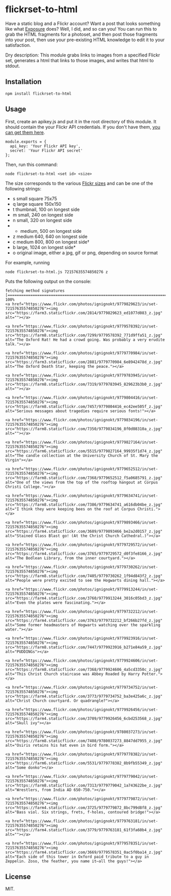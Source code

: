 flickrset-to-html
=================

Have a static blog and a Flickr account? Want a post that looks something like what [Exposure](https://exposure.co/) does? Well, I did, and so can you! You can run this to grab the HTML fragments for a photoset, and then post those fragments into your post, then use your pre-existing HTML knowledge to edit it to your satisfaction.

Dry description: This module grabs links to images from a specified Flickr set, generates a html that links to those images, and writes that html to stdout.

Installation
------------

    npm install flickrset-to-html

Usage
-----

First, create an apikey.js and put it in the root directory of this module. It should contain the your Flickr API credentials. If you don't have them, [you can get them here](https://www.flickr.com/services/apps/create/apply/).

    module.exports = {
      api_key: 'Your Flickr API key',
      secret: 'Your Flickr API secret'
    };

Then, run this command:

    node flickrset-to-html <set id> <size>

The size corresponds to the various [Flickr sizes](https://www.flickr.com/services/api/misc.urls.html) and can be one of the following strings:

  - s small square 75x75
  - q large square 150x150
  - t thumbnail, 100 on longest side
  - m small, 240 on longest side
  - n small, 320 on longest side
  - - medium, 500 on longest side
  - z medium 640, 640 on longest side
  - c medium 800, 800 on longest side†
  - b large, 1024 on longest side*
  - o original image, either a jpg, gif or png, depending on source format

For example, running 

    node flickrset-to-html.js 72157635574850276 z

Puts the following output on the console:

    fetching method signatures [=============================================================================================================================================================================================================] 100%
    <a href="https://www.flickr.com/photos/ignignokt/9779829623/in/set-72157635574850276"><img src="https://farm3.staticflickr.com/2814/9779829623_ed1077d083_z.jpg" alt=""></a>

    <a href="https://www.flickr.com/photos/ignignokt/9779578392/in/set-72157635574850276"><img src="https://farm8.staticflickr.com/7299/9779578392_771d9ffa51_z.jpg" alt="The Oxford Rat! He had a crowd going. Was probably a very erudite talk."></a>

    <a href="https://www.flickr.com/photos/ignignokt/9779770984/in/set-72157635574850276"><img src="https://farm3.staticflickr.com/2881/9779770984_6e8942478d_z.jpg" alt="The Oxford Death Star, keeping the peace."></a>

    <a href="https://www.flickr.com/photos/ignignokt/9779783945/in/set-72157635574850276"><img src="https://farm8.staticflickr.com/7319/9779783945_829623b3b0_z.jpg" alt=""></a>

    <a href="https://www.flickr.com/photos/ignignokt/9779804416/in/set-72157635574850276"><img src="https://farm8.staticflickr.com/7457/9779804416_ec42ee505f_z.jpg" alt="Serious messages about tragedies require serious fonts!"></a>

    <a href="https://www.flickr.com/photos/ignignokt/9779834196/in/set-72157635574850276"><img src="https://farm8.staticflickr.com/7350/9779834196_8f0d08310a_z.jpg" alt=""></a>

    <a href="https://www.flickr.com/photos/ignignokt/9779827164/in/set-72157635574850276"><img src="https://farm6.staticflickr.com/5515/9779827164_99935f1d74_z.jpg" alt="The candle collection at the University Church of St. Mary the Virgin"></a>

    <a href="https://www.flickr.com/photos/ignignokt/9779652512/in/set-72157635574850276"><img src="https://farm8.staticflickr.com/7368/9779652512_f5a0685791_z.jpg" alt="One of the views from the top of the rooftop hangout at Corpus Christi College."></a>

    <a href="https://www.flickr.com/photos/ignignokt/9779634741/in/set-72157635574850276"><img src="https://farm8.staticflickr.com/7386/9779634741_a616db04be_z.jpg" alt="I think they were keeping bees on the roof at Corpus Christi."></a>

    <a href="https://www.flickr.com/photos/ignignokt/9779893466/in/set-72157635574850276"><img src="https://farm4.staticflickr.com/3689/9779893466_be2a2d0157_z.jpg" alt="Stained Glass Blast go! (At the Christ Church Cathedral.)"></a>

    <a href="https://www.flickr.com/photos/ignignokt/9779729572/in/set-72157635574850276"><img src="https://farm4.staticflickr.com/3765/9779729572_d0f3fe8166_z.jpg" alt="The Bodlean Library, from the inner courtyard."></a>

    <a href="https://www.flickr.com/photos/ignignokt/9779730262/in/set-72157635574850276"><img src="https://farm8.staticflickr.com/7405/9779730262_1f94d843f2_z.jpg" alt="People were pretty excited to see the Hogwarts dining hall."></a>

    <a href="https://www.flickr.com/photos/ignignokt/9779913244/in/set-72157635574850276"><img src="https://farm4.staticflickr.com/3760/9779913244_3016c05bd3_z.jpg" alt="Even the plates were fascinating."></a>

    <a href="https://www.flickr.com/photos/ignignokt/9779732212/in/set-72157635574850276"><img src="https://farm4.staticflickr.com/3763/9779732212_bf266b27fd_z.jpg" alt="Some former headmasters of Hogwarts watching over the sparkling water."></a>

    <a href="https://www.flickr.com/photos/ignignokt/9779923916/in/set-72157635574850276"><img src="https://farm8.staticflickr.com/7447/9779923916_b271e84a59_z.jpg" alt="PUDDINGs"></a>

    <a href="https://www.flickr.com/photos/ignignokt/9779924606/in/set-72157635574850276"><img src="https://farm8.staticflickr.com/7368/9779924606_4a5cd3350c_z.jpg" alt="This Christ Church staircase was Abbey Roaded by Harry Potter."></a>

    <a href="https://www.flickr.com/photos/ignignokt/9779734752/in/set-72157635574850276"><img src="https://farm4.staticflickr.com/3773/9779734752_ba3e425a6c_z.jpg" alt="Christ Church courtyard. Or quadrangle?"></a>

    <a href="https://www.flickr.com/photos/ignignokt/9779926456/in/set-72157635574850276"><img src="https://farm4.staticflickr.com/3709/9779926456_6cbd253568_z.jpg" alt="Skull ivy"></a>

    <a href="https://www.flickr.com/photos/ignignokt/9780037273/in/set-72157635574850276"><img src="https://farm8.staticflickr.com/7408/9780037273_8847dd7955_z.jpg" alt="Osiris retains his hat even in bird form."></a>

    <a href="https://www.flickr.com/photos/ignignokt/9779778382/in/set-72157635574850276"><img src="https://farm6.staticflickr.com/5531/9779778382_8b9fb55349_z.jpg" alt="Some donko"></a>

    <a href="https://www.flickr.com/photos/ignignokt/9779779042/in/set-72157635574850276"><img src="https://farm8.staticflickr.com/7313/9779779042_1a743622be_z.jpg" alt="Wrestlers, from India AD 650-750."></a>

    <a href="https://www.flickr.com/photos/ignignokt/9779779872/in/set-72157635574850276"><img src="https://farm4.staticflickr.com/3725/9779779872_8bc799d8f8_z.jpg" alt="Bass viol. Six strings, frets, f-holes, contoured bridge!"></a>

    <a href="https://www.flickr.com/photos/ignignokt/9779763181/in/set-72157635574850276"><img src="https://farm4.staticflickr.com/3779/9779763181_61f3fa60b4_z.jpg" alt=""></a>

    <a href="https://www.flickr.com/photos/ignignokt/9779578351/in/set-72157635574850276"><img src="https://farm4.staticflickr.com/3669/9779578351_0ac5f0ba14_z.jpg" alt="Each side of this tower in Oxford paid tribute to a guy in Zeppelin. Zoso, the feather, you name it—all the guys!"></a>      

License
-------

MIT.
